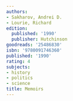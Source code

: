 ```yaml
---
authors:
- Sakharov, Andrei D.
- Lourie, Richard
edition:
  published: '1990'
  publisher: Hutchinson
goodreads: '25486830'
isbn: '9780091746360'
published: '1990'
rating: 4
subjects:
- history
- politics
- science
title: Memoirs
---
```


